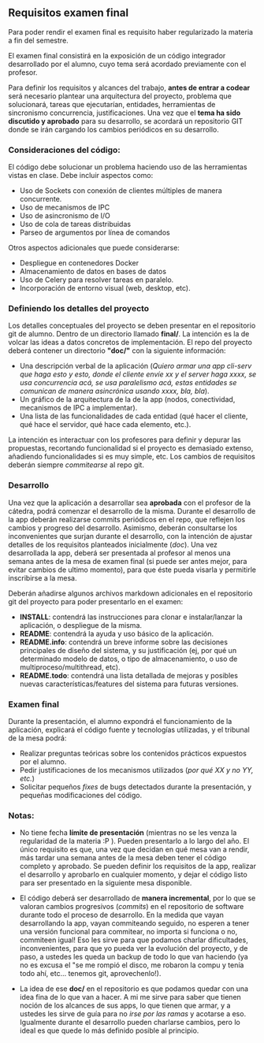 
## Requisitos examen final

Para poder rendir el examen final es requisito haber regularizado la materia a fin del semestre.

El examen final consistirá en la exposición de un código integrador desarrollado por el alumno, cuyo tema será acordado previamente con el profesor.

Para definir los requisitos y alcances del trabajo, **antes de entrar a codear** será necesario plantear una arquitectura del proyecto, problema que solucionará, tareas que ejecutarían, entidades, herramientas de sincronismo concurrencia, justificaciones. Una vez que el **tema ha sido discutido y aprobado** para su desarrollo, se acordará un repositorio GIT donde se irán cargando los cambios periódicos en su desarrollo.

### Consideraciones del código:
El código debe solucionar un problema haciendo uso de las herramientas vistas en clase. Debe incluir aspectos como:
* Uso de Sockets con conexión de clientes múltiples de manera concurrente.
* Uso de mecanismos de IPC
* Uso de asincronismo de I/O
* Uso de cola de tareas distribuidas
* Parseo de argumentos por línea de comandos

Otros aspectos adicionales que puede considerarse:
* Despliegue en contenedores Docker
* Almacenamiento de datos en bases de datos
* Uso de Celery para resolver tareas en paralelo.
* Incorporación de entorno visual (web, desktop, etc).

### Definiendo los detalles del proyecto

Los detalles conceptuales del proyecto se deben presentar en el repositorio git de alumno.
Dentro de un directorio llamado **final/**. La intención es la de volcar las ideas a datos concretos de implementación. El repo del proyecto deberá contener un directorio **"doc/"** con la siguiente información: 

* Una descripción verbal de la aplicación (*Quiero armar una app cli-serv que haga esto y esto, donde el cliente envíe xx y el server haga xxxx, se usa concurrencia acá, se usa paralelismo acá, estas entidades se comunican de manera asincrónica usando xxxx, bla, bla*).
* Un gráfico de la arquitectura de la de la app (nodos, conectividad, mecanismos de IPC a implementar).
* Una lista de las funcionalidades de cada entidad (qué hacer el cliente, qué hace el servidor, qué hace cada elemento, etc.).

La intención es interactuar con los profesores para definir y depurar las propuestas, recortando funcionalidad si el proyecto es demasiado extenso, añadiendo funcionalidades si es muy simple, etc. Los cambios de requisitos deberán siempre *commitearse* al repo git.

### Desarrollo

Una vez que la aplicación a desarrollar sea **aprobada** con el profesor de la cátedra, podrá comenzar el desarrollo de la misma.
Durante el desarrollo de la app deberán realizarse commits periódicos en el repo, que reflejen los cambios y progreso del desarrollo.
Asimismo, deberán consultarse los inconvenientes que surjan durante el desarrollo, con la intención de ajustar detalles de los requisitos planteados inicialmente (*doc*).
Una vez desarrollada la app, deberá ser presentada al profesor al menos una semana antes de la mesa de examen final (si puede ser antes mejor, para evitar cambios de ultimo momento), para que éste pueda visarla y permitirle inscribirse a la mesa.

Deberán añadirse algunos archivos markdown adicionales en el repositorio git del proyecto para poder presentarlo en el examen:
* **INSTALL**: contendrá las instrucciones para clonar e instalar/lanzar la aplicación, o despliegue de la misma.
* **README**: contendrá la ayuda y uso básico de la aplicación.
* **README.info**: contendrá un breve informe sobre las decisiones principales de diseño del sistema, y su justificación (ej, por qué un determinado modelo de datos, o tipo de almacenamiento, o uso de multiproceso/multithread, etc).
* **README.todo**: contendrá una lista detallada de mejoras y posibles nuevas características/features del sistema para futuras versiones.

### Examen final

Durante la presentación, el alumno expondrá el funcionamiento de la aplicación, explicará el código fuente y tecnologías utilizadas, y el tribunal de la mesa podrá:
* Realizar preguntas teóricas sobre los contenidos prácticos expuestos por el alumno.
* Pedir justificaciones de los mecanismos utilizados (*por qué XX y no YY, etc.*)
* Solicitar pequeños *fixes* de bugs detectados durante la presentación, y pequeñas modificaciones del código.

### Notas:

* No tiene fecha **límite de presentación** (mientras no se les venza la regularidad de la materia :P ). Pueden presentarlo a lo largo del año. El único requisito es que, una vez que decidan en qué mesa van a rendir, más tardar una semana antes de la mesa deben tener el código completo y aprobado. Se pueden definir los requisitos de la app, realizar el desarrollo y aprobarlo en cualquier momento, y dejar el código listo para ser presentado en la siguiente mesa disponible.

* El código deberá ser desarrollado de **manera incremental**, por lo que se valoran cambios progresivos (*commits*) en el repositorio de software durante todo el proceso de desarrollo. En la medida que vayan desarrollando la app, vayan commiteando seguido, no esperen a tener una versión funcional para commitear, no importa si funciona o no, commiteen igual! Eso les sirve para que podamos charlar dificultades, inconvenientes, para que yo pueda ver la evolución del proyecto, y de paso, a ustedes les queda un backup de todo lo que van haciendo (ya no es excusa el "se me rompió el disco, me robaron la compu y tenía todo ahí, etc... tenemos git, aprovechenlo!).

* La idea de ese **doc/** en el repositorio es que podamos quedar con una idea fina de lo que van a hacer. A mi me sirve para saber que tienen noción de los alcances de sus apps, lo que tienen que armar, y a ustedes les sirve de guía para no *irse por las ramas* y acotarse a eso. Igualmente durante el desarrollo pueden charlarse cambios, pero lo ideal es que quede lo más definido posible al principio.

